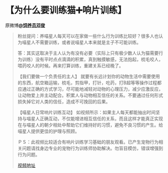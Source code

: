 # 【为什么要训练猫➕响片训练】
原微博[**@饲养员邓俊**](https://m.weibo.cn/detail/4336232584609800)

> 粉丝提问：养喵星人每天可以在家做一些什么行为训练比较好？很多人也认为喵星人不需要训练，或者说喵星人本来就是主子不可能训练。
>
> 答：其实这取决于主人认为有没有必要（实际上只有极少数人认为猫需要行为训练）没有平时点点滴滴的积累，真到触摸敏感，无法抱起，梳毛咬人，喂药咬人的时候。再来打算训练，重建关系已经晚了。
>
> 【我们要做一个负责任的主人】
> 就要有长远计划你的动物生活中需要使用的东西，航空箱运输，梳毛，剪指甲，打针，吃药，打B超等等操作过程都应通过正确的方式学习，尽可能地减轻对动物的心理压力，减少应激反应，让动物爱上并主动配合。积累人与动物相互信任的关系。不要通过任何形式损失掉它对人类的信任，造成不可挽回的后果。
>
> 【喵星人日常响片训练互动】
> 如视频所示：如果主人每天都能抽出时间坚持与喵星人正确互动，不仅能增进相互信任的关系，而且这样才能真正实现在与喵星人的朝夕相处中帮助它们维持好的习惯，避免不良习惯的产生。给喵星人提供更佳的护理与照顾。
>
> ＰＳ：此视频比较适合有响片训练学习基础的朋友观看。已产生宠物行为相关问题请找身边专业的宠物行为训练师协助解决。勿盲目模仿，错误增强到行为问题。
> 
> [视频地址](https://weibo.com/tv/v/HfczEjldC?fid=1034:4336232507885147)